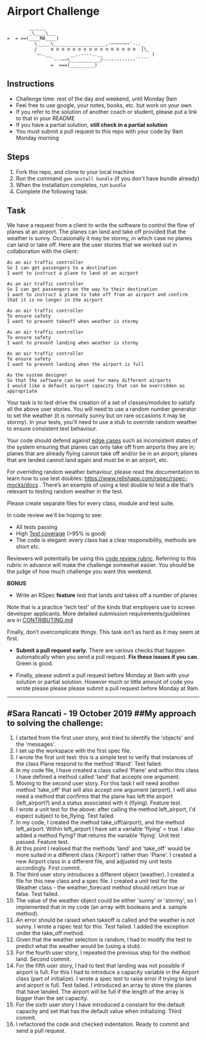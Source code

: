 Airport Challenge
=================

```
        ______
        _\____\___
=  = ==(____MA____)
          \_____\___________________,-~~~~~~~`-.._
          /     o o o o o o o o o o o o o o o o  |\_
          `~-.__       __..----..__                  )
                `---~~\___________/------------`````
                =  ===(_________)

```

Instructions
---------

* Challenge time: rest of the day and weekend, until Monday 9am
* Feel free to use google, your notes, books, etc. but work on your own
* If you refer to the solution of another coach or student, please put a link to that in your README
* If you have a partial solution, **still check in a partial solution**
* You must submit a pull request to this repo with your code by 9am Monday morning

Steps
-------

1. Fork this repo, and clone to your local machine
2. Run the command `gem install bundle` (if you don't have bundle already)
3. When the installation completes, run `bundle`
4. Complete the following task:

Task
-----

We have a request from a client to write the software to control the flow of planes at an airport. The planes can land and take off provided that the weather is sunny. Occasionally it may be stormy, in which case no planes can land or take off.  Here are the user stories that we worked out in collaboration with the client:

```
As an air traffic controller
So I can get passengers to a destination
I want to instruct a plane to land at an airport

As an air traffic controller
So I can get passengers on the way to their destination
I want to instruct a plane to take off from an airport and confirm that it is no longer in the airport

As an air traffic controller
To ensure safety
I want to prevent takeoff when weather is stormy

As an air traffic controller
To ensure safety
I want to prevent landing when weather is stormy

As an air traffic controller
To ensure safety
I want to prevent landing when the airport is full

As the system designer
So that the software can be used for many different airports
I would like a default airport capacity that can be overridden as appropriate
```

Your task is to test drive the creation of a set of classes/modules to satisfy all the above user stories. You will need to use a random number generator to set the weather (it is normally sunny but on rare occasions it may be stormy). In your tests, you'll need to use a stub to override random weather to ensure consistent test behaviour.

Your code should defend against [edge cases](http://programmers.stackexchange.com/questions/125587/what-are-the-difference-between-an-edge-case-a-corner-case-a-base-case-and-a-b) such as inconsistent states of the system ensuring that planes can only take off from airports they are in; planes that are already flying cannot take off and/or be in an airport; planes that are landed cannot land again and must be in an airport, etc.

For overriding random weather behaviour, please read the documentation to learn how to use test doubles: https://www.relishapp.com/rspec/rspec-mocks/docs . There’s an example of using a test double to test a die that’s relevant to testing random weather in the test.

Please create separate files for every class, module and test suite.

In code review we'll be hoping to see:

* All tests passing
* High [Test coverage](https://github.com/makersacademy/course/blob/master/pills/test_coverage.md) (>95% is good)
* The code is elegant: every class has a clear responsibility, methods are short etc.

Reviewers will potentially be using this [code review rubric](docs/review.md).  Referring to this rubric in advance will make the challenge somewhat easier.  You should be the judge of how much challenge you want this weekend.

**BONUS**

* Write an RSpec **feature** test that lands and takes off a number of planes

Note that is a practice 'tech test' of the kinds that employers use to screen developer applicants.  More detailed submission requirements/guidelines are in [CONTRIBUTING.md](CONTRIBUTING.md)

Finally, don’t overcomplicate things. This task isn’t as hard as it may seem at first.

* **Submit a pull request early.**  There are various checks that happen automatically when you send a pull request.  **Fix these issues if you can**.  Green is good.

* Finally, please submit a pull request before Monday at 9am with your solution or partial solution.  However much or little amount of code you wrote please please please submit a pull request before Monday at 9am.

---------
#Sara Rancati - 19 October 2019
##My approach to solving the challenge:
---------

1) I started from the first user story, and tried to identify the 'objects' and the 'messages'.
2) I set up the workspace with the first spec file.
3) I wrote the first unit test: this is a simple test to verify that instances of the class Plane respond to the method '#land'. Test failed.
4) In my code file, I have created a class called 'Plane' and within this class I have defined a method called 'land' that accepts one argument.
5) Moving to the second user story. For this task I will need another method 'take_off' that will also accept one argument (airport). I will also need a method that confirms that the plane has left the airport (left_airport?) and a status associated with it (flying). Feature test.
6) I wrote a unit test for the above: after calling the method left_airport, I'd expect subject to be_flying. Test failed.
7) In my code, I created the method take_off(airport), and the method left_airport. Within left_airport I have set a variable 'flying' = true. I also added a method flying? that returns the variable 'flying'. Unit test passed. Feature test.
8) At this point I realised that the methods 'land' and 'take_off' would be more suited in a different class ('Airport') rather than 'Plane'. I created a new Airport class in a different file, and adjusted my unit tests accordingly. First commit.
9) The third user story introduces a different object (weather). I created a file for this new class and a spec file. I created a unit test for the Weather class - the weather_forecast method should return true or false. Test failed.
10) The value of the weather object could be either 'sunny' or 'stormy', so I implemented that in my code (an array with booleans and a .sample method).
11) An error should be raised when takeoff is called and the weather is not sunny. I wrote a rspec test for this. Test failed. I added the exception under the take_off method.
12) Given that the weather selection is random, I had to modify the test to predict what the weather would be (using a stub).
13) For the fourth user story, I repeated the previous step for the method land. Second commit.
14) For the fifth user story, I had to test that landing was not possible if airport is full. For this I had to introduce a capacity variable in the Airport class (part of initialize). I wrote a spec test to raise error if trying to land and airport is full. Test failed. I introduced an array to store the planes that have landed. The airport will be full if the length of the array is bigger than the set capacity.
15) For the sixth user story I have introduced a constant for the default capacity and set that has the default value when initializing. Third commit.
16) I refactored the code and checked indentation. Ready to commit and send a pull request.
